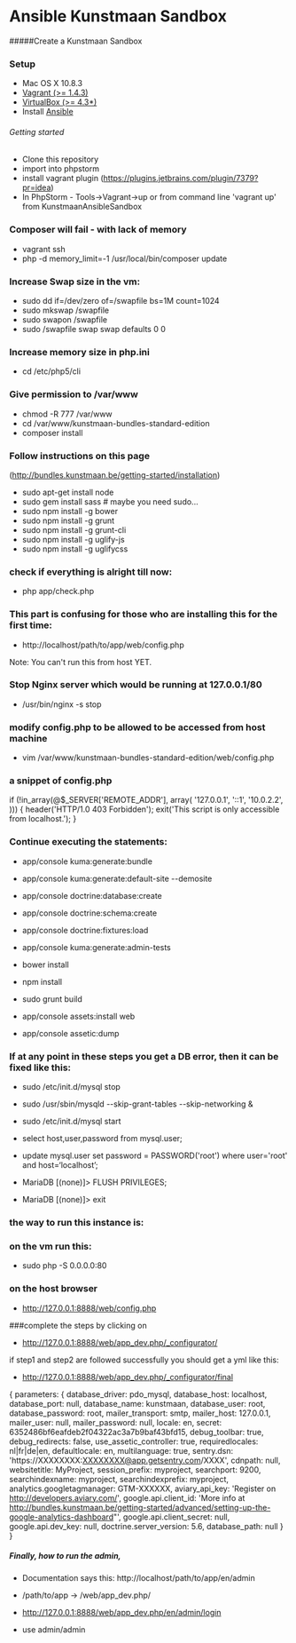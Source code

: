 Ansible Kunstmaan Sandbox
=============================

#####Create a Kunstmaan Sandbox



### Setup

* Mac OS X 10.8.3
* [Vagrant (>= 1.4.3)](http://www.vagrantup.com)
* [VirtualBox (>= 4.3*)](https://www.virtualbox.org)
* Install [Ansible](http://docs.ansible.com)

###### Getting started

* Clone this repository
* import into phpstorm
* install vagrant plugin (https://plugins.jetbrains.com/plugin/7379?pr=idea)
* In PhpStorm - Tools->Vagrant->up or from command line 'vagrant up' from KunstmaanAnsibleSandbox

### Composer will fail - with lack of memory
* vagrant ssh
* php -d memory_limit=-1 /usr/local/bin/composer update

### Increase Swap size in the vm:
* sudo dd if=/dev/zero of=/swapfile bs=1M count=1024
* sudo mkswap /swapfile
* sudo swapon /swapfile
* sudo /swapfile swap swap defaults 0 0

### Increase memory size in php.ini
* cd /etc/php5/cli

### Give permission to /var/www
* chmod -R 777 /var/www
* cd /var/www/kunstmaan-bundles-standard-edition
* composer install

### Follow instructions on this page
(http://bundles.kunstmaan.be/getting-started/installation)

* sudo apt-get install node
* sudo gem install sass # maybe you need sudo...
* sudo npm install -g bower
* sudo npm install -g grunt
* sudo npm install -g grunt-cli
* sudo npm install -g uglify-js
* sudo npm install -g uglifycss

### check if everything is alright till now:
* php app/check.php

### This part is confusing for those who are installing this for the first time:
* http://localhost/path/to/app/web/config.php

Note: You can't run this from host YET.

### Stop Nginx server which would be running at 127.0.0.1/80
* /usr/bin/nginx -s stop

### modify config.php to be allowed to be accessed from host machine
* vim /var/www/kunstmaan-bundles-standard-edition/web/config.php

### a snippet of config.php
if (!in_array(@$_SERVER['REMOTE_ADDR'], array(
    '127.0.0.1',
    '::1',
'10.0.2.2',
))) {
    header('HTTP/1.0 403 Forbidden');
    exit('This script is only accessible from localhost.');
}

### Continue executing the statements:
* app/console kuma:generate:bundle
* app/console kuma:generate:default-site --demosite
* app/console doctrine:database:create
* app/console doctrine:schema:create
* app/console doctrine:fixtures:load
* app/console kuma:generate:admin-tests

* bower install
* npm install
* sudo grunt build
* app/console assets:install web
* app/console assetic:dump

### If at any point in these steps you get a DB error, then it can be fixed like this:
* sudo /etc/init.d/mysql stop
* sudo /usr/sbin/mysqld --skip-grant-tables --skip-networking &
* sudo /etc/init.d/mysql start

* select host,user,password from mysql.user;
* update mysql.user set password = PASSWORD('root') where user='root' and host=‘localhost’;

* MariaDB [(none)]> FLUSH PRIVILEGES;

* MariaDB [(none)]> exit

### the way to run this instance is:
### on the vm run this:
* sudo php -S 0.0.0.0:80

### on the host browser
* http://127.0.0.1:8888/web/config.php

###complete the steps by clicking on
* http://127.0.0.1:8888/web/app_dev.php/_configurator/

if step1 and step2 are followed successfully you should get a yml like this:

* http://127.0.0.1:8888/web/app_dev.php/_configurator/final

{ parameters: { database_driver: pdo_mysql, database_host: localhost, database_port: null,
database_name: kunstmaan, database_user: root, database_password: root, mailer_transport: smtp,
mailer_host: 127.0.0.1, mailer_user: null, mailer_password: null, locale: en,
secret: 6352486bf6eafdeb2f04322ac3a7b9baf43bfd15, debug_toolbar: true,
debug_redirects: false, use_assetic_controller: true, requiredlocales: nl|fr|de|en,
defaultlocale: en, multilanguage: true, sentry.dsn: 'https://XXXXXXXX:XXXXXXXX@app.getsentry.com/XXXX',
cdnpath: null, websitetitle: MyProject, session_prefix: myproject, searchport: 9200,
searchindexname: myproject, searchindexprefix: myproject, analytics.googletagmanager: GTM-XXXXXX,
aviary_api_key: 'Register on http://developers.aviary.com/',
google.api.client_id: 'More info at http://bundles.kunstmaan.be/getting-started/advanced/setting-up-the-google-analytics-dashboard"',
google.api.client_secret: null, google.api.dev_key: null, doctrine.server_version: 5.6, database_path: null } }


##### Finally, how to run the admin,
* Documentation says this: http://localhost/path/to/app/en/admin
* /path/to/app -> /web/app_dev.php/

* http://127.0.0.1:8888/web/app_dev.php/en/admin/login

* use admin/admin








